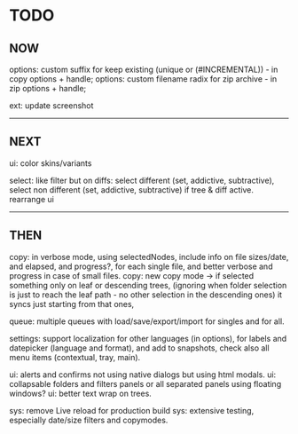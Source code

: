 # TODO

## NOW
options: custom suffix for keep existing (unique or (#INCREMENTAL)) - in copy options + handle; 
options: custom filename radix for zip archive - in zip options + handle;

ext: update screenshot

---

## NEXT
ui: color skins/variants

select: like filter but on diffs: select different (set, addictive, subtractive), select non different (set, addictive, subtractive) if tree & diff active. rearrange ui

---

## THEN
copy: in verbose mode, using selectedNodes, include info on file sizes/date, and elapsed, and progress?, for each single file,
      and better verbose and progress in case of small files.
copy: new copy mode -> if selected something only on leaf or descending trees,
      (ignoring when folder selection is just to reach the leaf path - no other selection in the descending ones) it syncs just starting from that ones,

queue: multiple queues with load/save/export/import for singles and for all.

settings: support localization for other languages (in options), for labels and datepicker (language and format),
          and add to snapshots,
          check also all menu items (contextual, tray, main).

ui: alerts and confirms not using native dialogs but using html modals.
ui: collapsable folders and filters panels or all separated panels using floating windows?
ui: better text wrap on trees.

sys: remove Live reload for production build
sys: extensive testing, especially date/size filters and copymodes.


